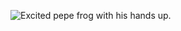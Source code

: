 ![Excited pepe frog with his hands up.](https://www.google.com/url?sa=i&url=https%3A%2F%2Fpngio.com%2FPNG%2Fa28230-emote-png.html&psig=AOvVaw2K_HDbONIu0ccpTnb7Dtp-&ust=1600585294365000&source=images&cd=vfe&ved=0CAIQjRxqFwoTCIiwuYvT9OsCFQAAAAAdAAAAABAD.png)
